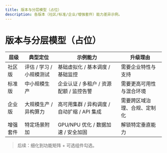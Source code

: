 ```yaml
---
title: 版本与分层模型（占位）
description: 各版本（社区/标准/企业/增强套件）能力差异示例。
---
```


# 版本与分层模型（占位）

| 层级 | 典型定位 | 示例能力 | 升级理由 |
| ---- | -------- | -------- | -------- |
| 社区版 | 评估 / 学习 / 小规模测试 | 基础虚拟化 / 基本调度 / 基础监控 | 需要企业特性与支持 |
| 标准版 | 中小规模生产 | 企业认证 / 多租户 / 资源配额 / 监控告警 | 需要更高可用性与混合环境 |
| 企业版 | 大规模生产 / 异构算力 | 高可用集群 / 异构调度 / 自动扩缩 / API 集成 | 需要跨区域治理、合规、定制化 |
| 增强套件 | 特定场景附加 | GPU/NPU 优化 / 数据加速 / 安全加固 | 解锁特定垂直能力 |

> 后续：细化到功能矩阵 + 可选组件勾选。
